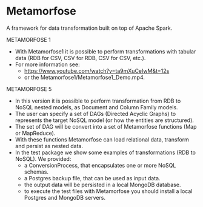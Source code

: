 # Metamorfose
A framework for data transformation built on top of Apache Spark.

METAMORFOSE 1
 - With Metamorfose1 it is possible to perform transformations with tabular data (RDB for CSV, CSV for RDB, CSV for CSV, etc.).
 - For more information see:
   - https://www.youtube.com/watch?v=ta9mXuCeIwM&t=12s
   - or the Metamorfose1/Metamorfose1_Demo.mp4.

METAMORFOSE 5
 - In this version it is possible to perform transformation from RDB to NoSQL nested models, as Document and Column Family models.
 - The user can specify a set of DAGs (Directed Acyclic Graphs) to represents the target NoSQL model (or how the entities are structured). 
 - The set of DAG will be convert into a set of Metamorfose functions (Map or MapReduce). 
 - With these functions Metamorfose can load relational data, transform and persist as nested data.
 - In the test package we show some examples of transformations (RDB to NoSQL). We provided:
   - a ConversionProcess, that encapsulates one or more NoSQL schemas.
   - a Postgres backup file, that can be used as input data.
   - the output data will be persisted in a local MongoDB database.
   - to execute the test files with Metamorfose you should install a local Postgres and MongoDB servers.
